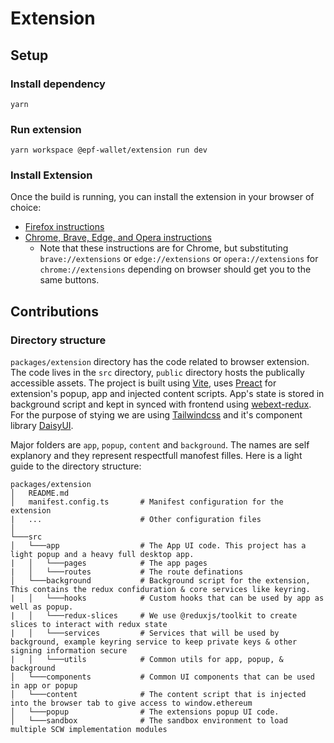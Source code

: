 # Extension

## Setup

### Install dependency

```shell
yarn
```

### Run extension

```shell
yarn workspace @epf-wallet/extension run dev
```

### Install Extension

Once the build is running, you can install the extension in your browser of choice:

- [Firefox instructions](https://extensionworkshop.com/documentation/develop/temporary-installation-in-firefox/)
- [Chrome, Brave, Edge, and Opera instructions](https://developer.chrome.com/docs/extensions/mv3/getstarted/#manifest)
  - Note that these instructions are for Chrome, but substituting
    `brave://extensions` or `edge://extensions` or `opera://extensions` for `chrome://extensions`
    depending on browser should get you to the same buttons.

## Contributions

### Directory structure

`packages/extension` directory has the code related to browser extension. The code lives in the `src` directory, `public` directory hosts the publically accessible assets. The project is built using [Vite](https://vitejs.dev/), uses [Preact](https://preactjs.com/) for extension's popup, app and injected content scripts. App's state is stored in background script and kept in synced with frontend using [webext-redux](https://github.com/tshaddix/webext-redux). For the purpose of stying we are using [Tailwindcss](https://tailwindcss.com/) and it's component library [DaisyUI](https://daisyui.com/).

Major folders are `app`, `popup`, `content` and `background`. The names are self explanory and they represent respectfull manofest filles. Here is a light guide to the directory structure:

```
packages/extension
│   README.md
│   manifest.config.ts       # Manifest configuration for the extension
|   ...                      # Other configuration files
│
└───src
│   └───app                  # The App UI code. This project has a light popup and a heavy full desktop app.
|   │   └───pages            # The app pages
|   │   └───routes           # The route definations
│   └───background           # Background script for the extension, This contains the redux confiduration & core services like keyring.
|   │   └───hooks            # Custom hooks that can be used by app as well as popup.
|   │   └───redux-slices     # We use @reduxjs/toolkit to create slices to interact with redux state
|   │   └───services         # Services that will be used by background, example keyring service to keep private keys & other signing information secure
|   │   └───utils            # Common utils for app, popup, & background
│   └───components           # Common UI components that can be used in app or popup
│   └───content              # The content script that is injected into the browser tab to give access to window.ethereum
│   └───popup                # The extensions popup UI code.
│   └───sandbox              # The sandbox environment to load multiple SCW implementation modules

```

